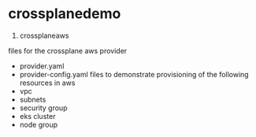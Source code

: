# crossplanedemo

1. crossplaneaws 

  files for the crossplane aws provider
  - provider.yaml
  - provider-config.yaml
  files to demonstrate provisioning of the following resources in aws
  - vpc
  - subnets
  - security group
  - eks cluster
  - node group
